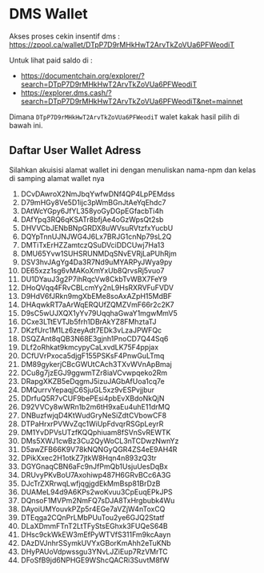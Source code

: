 # DMS Wallet

Akses proses cekin insentif dms : https://zpool.ca/wallet/DTpP7D9rMHkHwT2ArvTkZoVUa6PFWeodiT

Untuk lihat paid saldo di : 
- https://documentchain.org/explorer/?search=DTpP7D9rMHkHwT2ArvTkZoVUa6PFWeodiT
- https://explorer.dms.cash/?search=DTpP7D9rMHkHwT2ArvTkZoVUa6PFWeodiT&net=mainnet

Dimana `DTpP7D9rMHkHwT2ArvTkZoVUa6PFWeodiT` walet kakak hasil pilih di bawah ini.


## Daftar User Wallet Adress

Silahkan akuisisi alamat wallet ini dengan menuliskan nama-npm dan kelas di samping alamat wallet nya

1. DCvDAwroX2NmJbqYwfwDNf4QP4LpPEMdss
2. D79mHGy8Ve5D1ijc3pWmBGnJtAeYqEhdc7
3. DAtWcYGpy6JfYL358yoGyDGpEGfacbTi4h
4. DAfYpq3RQ6qKSATr8bfjAe4oGzWpsQt2sb
5. DHVVCbJENbBNpGRDX8uWVsuRVtzfxYucbU
6. DQYpTnnUJNJWG4J6Lx7BRJG1cnNp79sL2Q
7. DMTiTxErHZZamtczQSuDVciDDCUwj7Ha13
8. DMU65Yvw1SUHSRUNMDqSNvEVRjLaPUhRjm
9. DSV3hvJAgYg4Da3R7Nd9uMYARPyJWya9py
10. DE65xzz1sg6vMAKoXmYxUb8QrvsRj5vuo7
11. DU1DYauJ3g2P7ihRqcVw8CkbTvWBX7FeY9
12. DHoQVqq4FRvCBLcmYy2nL9HsRXRVFuFVDV
13. D9HdV6fJRkn9mgXbEMe8soAxAZpH15MdBF
14. DHAqwkRT7aArWqERQUfZQMZVmF66r2c2K7
15. D9sC5wUJXQX1yYv79UqqhaGwaY1mgwMmV5
16. DCxe3LTtEVTJb5frh1DBrAkYZ8FMhztaTJ
17. DKzfUrc1M1Lz6zeyAdt7EDk3vLzaJPWFQc
18. DSQZAnt8qQB3N68E3gjnh1PnoCD7Q44Sq6
19. DLf2oRhkat9kmcypyCaLxvdLK75F4ppjax
20. DCfUVrPxoca5djgF155PSKsF4PnwGuLTmq
21. DM89gykerjCBcGWUtCAch3TXvWVnApBmaj
22. DCu8g7jzEGJ9ggwmTZr8iaVCvwpqeko2Rm
23. DRapgXKZB5eDqgmJ5izuJAGbAfUoa1cq7e
24. DMQurrvYepaqjC6SjuGL5xz9vESPvjjbur
25. DDrfuQ5R7vCUF9bePEsi4pbEvXBdoNkQjN
26. D92VVCy8wWRn1b2m6tH9xaEu4uhE11drMQ
27. DNBuzfwjqD4KtWudGryNeSiZdtCVbowCF8
28. DTPaHrxrPVWvZqc1WiUpFdvqrRSGpLeyrR
29. DM1YvDPVsUTzfKQQphiuam8fSVnSvREWTK
30. DMs5XWJ1cwBz3Cu2QyWoCL3nTCDwzNwnYz
31. D5awZFB66K9V78kNQNGyQGR4ZS4eE9AH4R
32. DPikXxec2H1otkZ7jtkW8Hqn4n893zQ3tr
33. DGYGnaqCBN6aFc9nJfPmQb1UsjuUesDqBx
34. DRUvyPKvBoU7Axohiwp487H6GRvBCc6A3G
35. DJcTrZXRrwqLwfjqgjgdEkMmBsp81BrDzB
36. DUAMeL94d9A6KPs2woKvuu3CpEuqEPkJPS
37. DQnsoF1MVPm2NmFQ7sDJA8TxHrgbubk4Wu
38. DAyoiUMYouvkPZp5r4EGe7aVZjW4nToxCQ
39. DTEqga2CQnPrLMbPUuTou2ye6GJQ2Statf
40. DLaXDmmFTnT2LtTFyStsEGhxk3FUQeS64B
41. DHsc9ckWkEW3mEfPyWTVfS311Fm9kcAayn
42. DAzDVJnhrSSymkUVYxGBorKmAhh2eTuKNb
43. DHyPAUoVdpwssgu3YNvLJZiEup7RzVMrTC
44. DFoSfB9jd6NPHGE9WShcQACRi3SuvtM8fW





